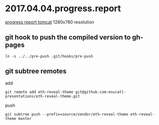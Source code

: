 # 2017.04.04.progress.report
[progress report tomcat](http://enucatl-presentations.github.io/2017.04.04.progress.report)
1280x780 resolution

git hook to push the compiled version to gh-pages
-------------------------------------------------
```
ln -s ../../pre-push .git/hooks/pre-push 
```

git subtree remotes
-------------------
add
```
git remote add eth-reveal-theme git@github.com:enucatl-presentations/eth-reveal-theme.git
```

push
```
git subtree push --prefix=source/vendor/eth-reveal-theme eth-reveal-theme master
```

